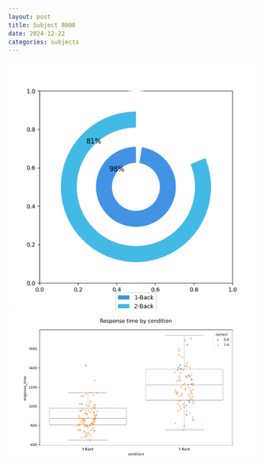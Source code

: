 ```yaml
---
layout: post
title: Subject 8000
date: 2024-12-22
categories: subjects
---
```


![](data/8000/run-26/8000_accuracy_by_condition.png)
![](data/8000/run-26/8000_response_time_by_condition.png)
